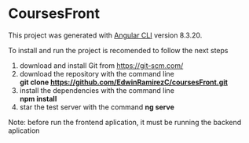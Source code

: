 # CoursesFront

This project was generated with [Angular CLI](https://github.com/angular/angular-cli) version 8.3.20.

To install and run the project is recomended to follow the next steps

1) download and install Git from https://git-scm.com/
2) download the repository with the command line   
    **git clone https://github.com/EdwinRamirezC/coursesFront.git**
3) install the dependencies with the command line  
    **npm install**
4) star the test server with the command 
    **ng serve**

Note: before run the frontend aplication, it must be running the backend aplication
